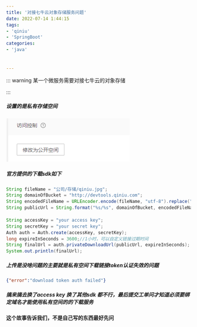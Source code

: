 ```yaml
---
title: '对接七牛云对象存储服务问题'
date: 2022-07-14 1:44:15
tags:
- 'qiniu'
- 'SpringBoot'
categories:
- 'java'


---
```


::: warning 某一个微服务需要对接七牛云的对象存储

:::

##### 设置的是私有存储空间

![image-20220819063957932](./assets/1660862329681.png)

##### 官方提供的下载sdk如下

```java
String fileName = "公司/存储/qiniu.jpg";
String domainOfBucket = "http://devtools.qiniu.com";
String encodedFileName = URLEncoder.encode(fileName, "utf-8").replace("+", "%20");
String publicUrl = String.format("%s/%s", domainOfBucket, encodedFileName);

String accessKey = "your access key";
String secretKey = "your secret key";
Auth auth = Auth.create(accessKey, secretKey);
long expireInSeconds = 3600;//1小时，可以自定义链接过期时间
String finalUrl = auth.privateDownloadUrl(publicUrl, expireInSeconds);
System.out.println(finalUrl);

```

##### 上传是没啥问题的主要就是私有空间下载链接token认证失效的问题

```json
{"error":"download token auth failed"}
```

##### 搞来搞去换了access key 换了其他sdk 都不行，最后提交工单问才知道必须要绑定域名才能使用私有空间的的下载服务 

#### 这个故事告诉我们，不是自己写的东西最好先问